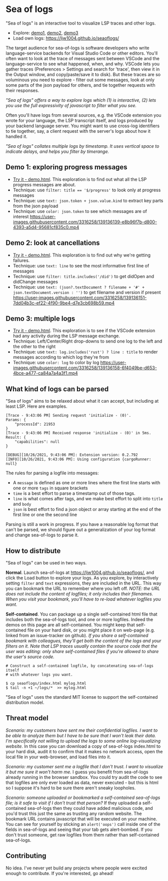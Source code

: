 # Sea of logs
"Sea of logs" is an interactive tool to visualize LSP traces and other logs.
* Explore: [demo1](https://ljw1004.github.io/seaoflogs/demo.html?filter=title+%3D%3D+%27%24%2Fprogress%27&text=json.token+%2B+%27+%27+%2B+json.value.kind+%2B+%27+%27+%2B+%28json.value.title+%7C%7C+json.value.message+%7C%7C+%27%27%29&color=json.token&log_rust_analyzer=hide_left), [demo2](), [demo3]()
* Load own logs: https://ljw1004.github.io/seaoflogs/

The target audience for sea-of-logs is software developers who write language-service backends for Visual Studio Code or other editors. You'll often want to look at the trace of messages sent between VSCode and the language-service to see what happened, when, and why. VSCode lets you gather traces (Preferences > Settings and search for 'trace', then view it in the Output window, and copy/paste/save it to disk). But these traces are so voluminous you need to explore - filter out some messages, look at only some parts of the json payload for others, and tie together requests with their responses.

*"Sea of logs" offers a way to explore logs which (1) is interactive, (2) lets you use the full expressivity of javascript to filter what you see.*

Often you'll have logs from several sources, e.g. the VSCode extension you wrote for your language, the LSP transcript itself, and logs produced by your backend language server. You might want to use cross-log identifiers to tie together, say, a client request with the server's logs about how it handled it.

*"Sea of logs" collates multiple logs by timestamp. It uses vertical space to indicate delays, and helps you filter by timerange.*


## Demo 1: exploring progress messages
* [Try it - demo.html](https://ljw1004.github.io/seaoflogs/demo.html?filter=title+%3D%3D+%27%24%2Fprogress%27&text=json.token+%2B+%27+%27+%2B+json.value.kind+%2B+%27+%27+%2B+%28json.value.title+%7C%7C+json.value.message+%7C%7C+%27%27%29&color=json.token&log_rust_analyzer=hide_left). This exploration is to find out what all the LSP progress messages are about.
* Technique: use `filter: title == '$/progress'` to look only at progress messages
* Technique: use `text: json.token + json.value.kind` to extract key parts from the json payload
* Technique: use `color: json.token` to see which messages are of interest
https://user-images.githubusercontent.com/3316258/139136139-e8b96f7b-d800-4393-a5d4-95681cf835c0.mp4

## Demo 2: look at cancellations
* [Try it - demo.html](https://ljw1004.github.io/seaoflogs/demo.html?filter=line.includes%28%27Request+failed%27%29+%7C%7C+title.includes%28%27%2Fdid%27%29&text=%28filename+%7C%7C+%27%27%29+%2B+%28json%3F.textDocument+%3F+%27%23%27+%2B+json.textDocument.version+%3A+%27%27%29+%2B+%27+%27+%2B+line&color=body.replace%28%2F%5E.*+Request+failed%3A+%28.*%29+%5C%28.*%24%2F%2C%27%241%27%29&log_rust_analyzer=hide_left). This exploration is to find out why we're getting failures.
* Technique: use `text: line` to see the most informative first line of messages
* Technique: use `filter: title.includes('/did')` to get didOpen and didChange messages
* Technique: use `text: (json?.textDocument ? filename + '#' + json.textDocument.version : '')` to get filename and version if present
https://user-images.githubusercontent.com/3316258/139136151-7dd04b3c-ef22-4f90-9be4-d7e3cb698b59.mp4

## Demo 3: multiple logs
* [Try it - demo.html](https://ljw1004.github.io/seaoflogs/demo.html?text=log.includes%28%27rust%27%29+%3F+line+%3A+title&color=log&log_client=right). This exploration is to see if the VSCode extension had any activity during the LSP message exchange.
* Technique: Left/Center/Right drop-downs to send one log to the left and the other to the right
* Technique: use `text: log.includes('rust') ? line : title` to render messages according to which log they're from
* Technique: use `color: log` to color by log
https://user-images.githubusercontent.com/3316258/139136158-6f4049be-d653-4bce-a477-ca84a7a4a3f1.mp4

## What kind of logs can be parsed

"Sea of logs" aims to be relaxed about what it can accept, but including at least LSP. Here are examples.
```
[Trace - 9:43:06 PM] Sending request 'initialize - (0)'.
Params: {
    "processId": 21953
}
[Trace - 9:43:06 PM] Received response 'initialize - (0)' in 5ms.
Result: {
    "capabilities": null
}

[DEBUG][10/26/2021, 9:43:06 PM]: Extension version: 0.2.792
[INFO][10/26/2021, 9:43:06 PM]: Using configuration {cargoRunner: null}
```
The rules for parsing a logfile into messages:
* A `message` is defined as one or more lines where the first line starts with one or more `tags` in square brackets
*  `time` is a best effort to parse a timestamp out of those tags.
*  `line` is what comes after tags, and we make best effort to split into `title` and `body`
*  `json` is best effort to find a json object or array starting at the end of the first line or one the second line

Parsing is still a work in progress. If you have a reasonable log format that can't be parsed, we should figure out a generalization of your log format and change sea-of-logs to parse it.

## How to distribute

"Sea of logs" can be used in two ways.

**Normal**. Launch sea-of-logs at https://ljw1004.github.io/seaoflogs/, and click the Load button to explore your logs. As you explore, by interactively setting `filter` and `text` expressions, they are included in the URL. This way you can bookmark the URL to remember where you left off. *NOTE: the URL does *not* include the content of logfiles; it only includes their filenames. When you visit your bookmark, you'll have to re-load whatever logfiles you want.*

**Self-contained**. You can package up a single self-contained html file that includes both the sea-of-logs tool, and one or more logfiles. Indeed the demos on this page are all self-contained. You might keep that self-contained file on your hard disk, or you might place it on web-page (e.g. linked from an issue-tracker on github). *If you share a self-contained bookmark with colleagues, they'll get both the content of the logs and your filters on it. Note that LSP traces usually contain the source code that the user was editing: only share self-contained files if you're allowed to share the user's source code.*
```
# Construct a self-contained logfile, by concatenating sea-of-logs itself
# with whatever logs you want.

$ cp seaoflogs/index.html mylog.html
$ tail -n +1 ~/logs/*  >> mylog.html
```

"Sea of logs" uses the standard MIT license to support the self-contained distribution model.


## Threat model

*Scenario: my customers have sent me their confidential logfiles. I want to be able to analyze them but I have to be sure that I won't leak their data. I'm specifically not willing to upload the logs to some online log-visualizing website.* In this case you can download a copy of sea-of-logs index.html to your hard disk, audit it to confirm that it makes no network access, open the local file in your web-browser, and load files into it.

*Scenario: my customer sent me a logfile that I don't trust. I want to visualize it but me sure it won't harm me.* I guess you benefit from sea-of-logs already running in the browser sandbox. You could try audit the code to see that logfiles are only ever loaded as data, never executed - but this is html so I suppose it's hard to be sure there aren't sneaky loopholes.

*Scenario: someone uploaded or bookmarked a self-contained sea-of-logs file; is it safe to visit if I don't trust that person?* If they uploaded a self-contained sea-of-logs then they could have added malicious code, and you'd trust this just the same as trusting any random website. The bookmark URL contains javascript that will be executed on your machine. You can see for yourself by sticking an `alert('oops')` call inside one of the fields in sea-of-logs and seeing that your tab gets alert-bombed. If you don't trust someone, get raw logfiles from them rather than self-contained sea-of-logs.


## Contributing

No idea. I've never yet build any projects where people were excited enough to contribute. If you're interested, go ahead!